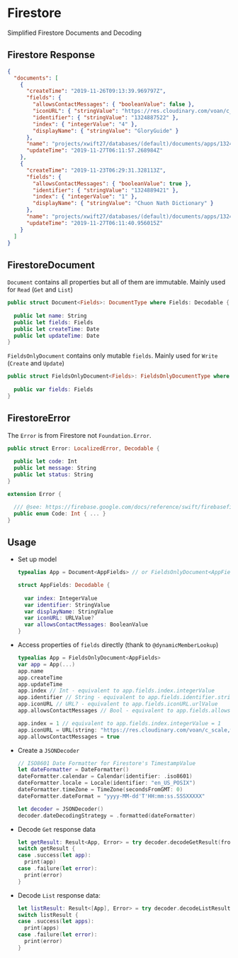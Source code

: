 # Firestore

Simplified Firestore Documents  and Decoding

## Firestore Response
```json
{
  "documents": [
    {
      "createTime": "2019-11-26T09:13:39.969797Z",
      "fields": {
        "allowsContactMessages": { "booleanValue": false },
        "iconURL": { "stringValue": "https://res.cloudinary.com/voan/c_scale,w_288/apps/1324887522/icon.png" },
        "identifier": { "stringValue": "1324887522" },
        "index": { "integerValue": "4" },
        "displayName": { "stringValue": "GloryGuide" }
      },
      "name": "projects/xwift27/databases/(default)/documents/apps/1324887522",
      "updateTime": "2019-11-27T06:11:57.268984Z"
    },
    {
      "createTime": "2019-11-23T06:29:31.328113Z",
      "fields": {
        "allowsContactMessages": { "booleanValue": true },
        "identifier": { "stringValue": "1324889421" },
        "index": { "integerValue": "1" },
        "displayName": { "stringValue": "Chuon Nath Dictionary" }
      },
      "name": "projects/xwift27/databases/(default)/documents/apps/1324889421",
      "updateTime": "2019-11-27T06:11:40.956015Z"
    }
  ]
}
```

## FirestoreDocument

`Document` contains all properties but all of them are immutable. Mainly used for `Read` (`Get` and `List`)

```swift
public struct Document<Fields>: DocumentType where Fields: Decodable {
  
  public let name: String
  public let fields: Fields
  public let createTime: Date
  public let updateTime: Date
}
```

`FieldsOnlyDocument` contains only mutable `fields`.  Mainly used for `Write` (`Create` and `Update`)

```swift
public struct FieldsOnlyDocument<Fields>: FieldsOnlyDocumentType where Fields: Decodable {
  
  public var fields: Fields
}
```

## FirestoreError

The `Error` is from Firestore not `Foundation.Error`.
```swift
public struct Error: LocalizedError, Decodable {
  
  public let code: Int
  public let message: String
  public let status: String
}

extension Error {

  /// @see: https://firebase.google.com/docs/reference/swift/firebasefirestore/api/reference/Enums/FirestoreErrorCode
  public enum Code: Int { ... }
}
```

## Usage
- Set up model

  ```swift
  typealias App = Document<AppFields> // or FieldsOnlyDocument<AppFields>

  struct AppFields: Decodable {
    
    var index: IntegerValue
    var identifier: StringValue
    var displayName: StringValue
    var iconURL: URLValue?
    var allowsContactMessages: BooleanValue
  }
  ```
- Access properties of `fields` directly (thank to `@dynamicMemberLookup`)

  ```swift
  typealias App = FieldsOnlyDocument<AppFields>
  var app = App(...)
  app.name
  app.createTime
  app.updateTime
  app.index // Int - equivalent to app.fields.index.integerValue
  app.identifier // String - equivalent to app.fields.identifier.stringValue
  app.iconURL // URL? - equivalent to app.fields.iconURL.urlValue
  app.allowsContactMessages // Bool - equivalent to app.fields.allowsContactMessages.booleanValue

  app.index = 1 // equivalent to app.fields.index.integerValue = 1
  app.iconURL = URL(string: "https://res.cloudinary.com/voan/c_scale,w_288/apps/1324887522/icon.png")
  app.allowsContactMessages = true
  ```

- Create a `JSONDecoder`

  ```swift
  // ISO8601 Date Formatter for Firestore's TimestampValue
  let dateFormatter = DateFormatter()
  dateFormatter.calendar = Calendar(identifier: .iso8601)
  dateFormatter.locale = Locale(identifier: "en_US_POSIX")
  dateFormatter.timeZone = TimeZone(secondsFromGMT: 0)
  dateFormatter.dateFormat = "yyyy-MM-dd'T'HH:mm:ss.SSSXXXXX"

  let decoder = JSONDecoder()
  decoder.dateDecodingStrategy = .formatted(dateFormatter)
  ```

- Decode `Get` response data

  ```swift
  let getResult: Result<App, Error> = try decoder.decodeGetResult(from: YOUR_RESPONSE_DATA) 
  switch getResult {
  case .success(let app):
    print(app)
  case .failure(let error):
    print(error)
  }
  ```

- Decode `List` response data:

  ```swift
  let listResult: Result<[App], Error> = try decoder.decodeListResult(from: YOUR_RESPONSE_DATA) 
  switch listResult {
  case .success(let apps):
    print(apps)
  case .failure(let error):
    print(error)
  }
  ```
